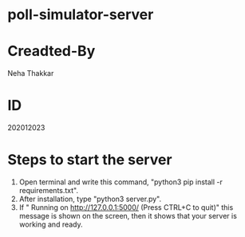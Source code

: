 # poll-simulator-server

# Creadted-By
Neha Thakkar

# ID
202012023

# Steps to start the server
1. Open terminal and write this command, "python3 pip install -r requirements.txt".
2. After installation, type "python3 server.py".
3. If " Running on http://127.0.0.1:5000/ (Press CTRL+C to quit)" this message is shown on the screen, then it shows that your server is working and ready.
